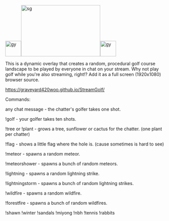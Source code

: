 <img width="50" height="49" alt="gy" src="https://github.com/user-attachments/assets/ab5c4a17-61de-497e-8c8b-ebc187725362" /><img width="250" height="162" alt="sg" src="https://github.com/user-attachments/assets/762296c0-7ecc-4811-9802-358e8aa2e09b" /><img width="50" height="49" alt="gy" src="https://github.com/user-attachments/assets/ab5c4a17-61de-497e-8c8b-ebc187725362" />



This is a dynamic overlay that creates a random, procedural golf course landscape to be played by everyone in chat on your stream. 
Why not play golf while you're also streaming, right!? 
Add it as a full screen (1920x1080) browser source. 

https://graveyard420woo.github.io/StreamGolf/

Commands:

  any chat message - the chatter's golfer takes one shot.

  !golf - your golfer takes ten shots.

  !tree or !plant - grows a tree, sunflower or cactus for the chatter. (one plant per chatter)

  !flag - shows a little flag where the hole is. (cause sometimes is hard to see)

  !meteor - spawns a random meteor.

  !meteorshower - spawns a bunch of random meteors.

  !lightning - spawns a random lightning strike.

  !lightningstorm - spawns a bunch of random lightning strikes.

  !wildfire - spawns a random wildfire.

  !forestfire - spawns a bunch of random wildfires.

  !shawn
  !winter
  !sandals
  !miyong
  !nbh
  !tennis
  !rabbits




